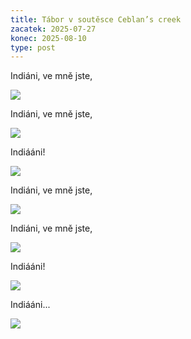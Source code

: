 ```yaml
---
title: Tábor v soutěsce Ceblan’s creek
zacatek: 2025-07-27
konec: 2025-08-10
type: post
---
```

I﻿ndiáni, ve mně jste,

![](20250803_191954.jpg)

I﻿ndiáni, ve mně jste,

![](20250805_151315.jpg)

I﻿ndiááni!

![](20250803_163345.jpg)

I﻿ndiáni, ve mně jste,

![](20250803_192015.jpg)

I﻿ndiáni, ve mně jste,

![](20250802_172117.jpg)

I﻿ndiááni!

![](20250728_185044.jpg)

I﻿ndiááni...

![](20250804_190955.jpg)